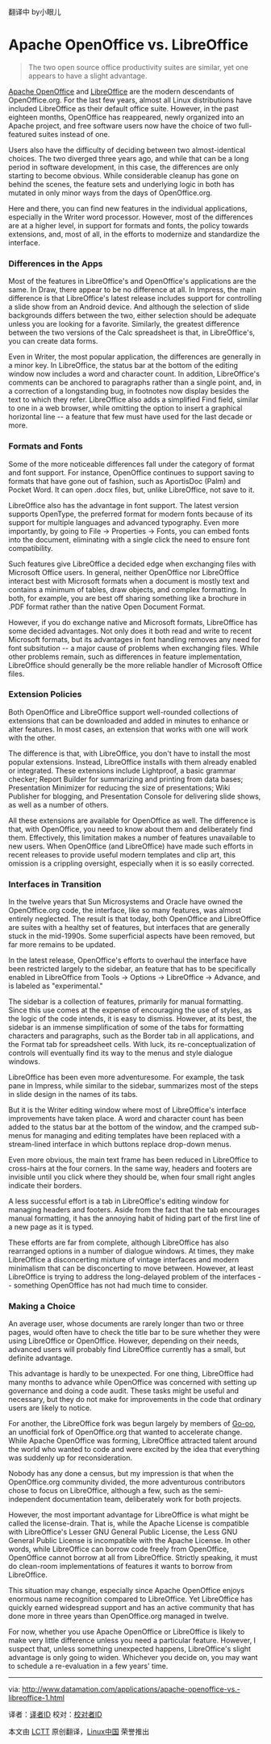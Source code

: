 翻译中 by小眼儿

Apache OpenOffice vs. LibreOffice
================================================================================
> The two open source office productivity suites are similar, yet one appears to have a slight advantage.

[Apache OpenOffice][1] and [LibreOffice][2] are the modern descendants of OpenOffice.org. For the last few years, almost all Linux distributions have included LibreOffice as their default office suite. However, in the past eighteen months, OpenOffice has reappeared, newly organized into an Apache project, and free software users now have the choice of two full-featured suites instead of one.

Users also have the difficulty of deciding between two almost-identical choices. The two diverged three years ago, and while that can be a long period in software development, in this case, the differences are only starting to become obvious. While considerable cleanup has gone on behind the scenes, the feature sets and underlying logic in both has mutated in only minor ways from the days of OpenOffice.org.

Here and there, you can find new features in the individual applications, especially in the Writer word processor. However, most of the differences are at a higher level, in support for formats and fonts, the policy towards extensions, and, most of all, in the efforts to modernize and standardize the interface.

### Differences in the Apps ###

Most of the features in LibreOffice's and OpenOffice's applications are the same. In Draw, there appear to be no difference at all. In Impress, the main difference is that LibreOffice's latest release includes support for controlling a slide show from an Android device. And although the selection of slide backgrounds differs between the two, either selection should be adequate unless you are looking for a favorite. Similarly, the greatest difference between the two versions of the Calc spreadsheet is that, in LibreOffice's, you can create data forms.

Even in Writer, the most popular application, the differences are generally in a minor key. In LibreOffice, the status bar at the bottom of the editing window now includes a word and character count. In addition, LibreOffice's comments can be anchored to paragraphs rather than a single point, and, in a correction of a longstanding bug, in footnotes now display besides the text to which they refer. LibreOffice also adds a simplified Find field, similar to one in a web browser, while omitting the option to insert a graphical horizontal line -- a feature that few must have used for the last decade or more.

### Formats and Fonts ###

Some of the more noticeable differences fall under the category of format and font support. For instance, OpenOffice continues to support saving to formats that have gone out of fashion, such as AportisDoc (Palm) and Pocket Word. It can open .docx files, but, unlike LibreOffice, not save to it.

LibreOffice also has the advantage in font support. The latest version supports OpenType, the preferred format for modern fonts because of its support for multiple languages and advanced typography. Even more importantly, by going to File -> Properties -> Fonts, you can embed fonts into the document, eliminating with a single click the need to ensure font compatibility.

Such features give LibreOffice a decided edge when exchanging files with Microsoft Office users. In general, neither OpenOffice nor LibreOffice interact best with Microsoft formats when a document is mostly text and contains a minimum of tables, draw objects, and complex formatting. In both, for example, you are best off sharing something like a brochure in .PDF format rather than the native Open Document Format.

However, if you do exchange native and Microsoft formats, LibreOffice has some decided advantages. Not only does it both read and write to recent Microsoft formats, but its advantages in font handling removes any need for font subsitution -- a major cause of problems when exchanging files. While other problems remain, such as differences in feature implementation, LibreOffice should generally be the more reliable handler of Microsoft Office files.

### Extension Policies ###

Both OpenOffice and LibreOffice support well-rounded collections of extensions that can be downloaded and added in minutes to enhance or alter features. In most cases, an extension that works with one will work with the other.

The difference is that, with LibreOffice, you don't have to install the most popular extensions. Instead, LibreOffice installs with them already enabled or integrated. These extensions include Lightproof, a basic grammar checker; Report Builder for summarizing and printing from data bases; Presentation Minimizer for reducing the size of presentations; Wiki Publisher for blogging, and Presentation Console for delivering slide shows, as well as a number of others.

All these extensions are available for OpenOffice as well. The difference is that, with OpenOffice, you need to know about them and deliberately find them. Effectively, this limitation makes a number of features unavailable to new users. When OpenOffice (and LibreOffice) have made such efforts in recent releases to provide useful modern templates and clip art, this omission is a crippling oversight, especially when it is so easily corrected.

### Interfaces in Transition ###

In the twelve years that Sun Microsystems and Oracle have owned the OpenOffice.org code, the interface, like so many features, was almost entirely neglected. The result is that today, both OpenOffice and LibreOffice are suites with a healthy set of features, but interfaces that are generally stuck in the mid-1990s. Some superficial aspects have been removed, but far more remains to be updated.

In the latest release, OpenOffice's efforts to overhaul the interface have been restricted largely to the sidebar, an feature that has to be specifically enabled in LibreOffice from Tools -> Options -> LibreOffice -> Advance, and is labeled as "experimental."

The sidebar is a collection of features, primarily for manual formatting. Since this use comes at the expense of encouraging the use of styles, as the logic of the code intends, it is easy to dismiss. However, at its best, the sidebar is an immense simplification of some of the tabs for formatting characters and paragraphs, such as the Border tab in all applications, and the Format tab for spreadsheet cells. With luck, its re-conceptualization of controls will eventually find its way to the menus and style dialogue windows.

LibreOffice has been even more adventuresome. For example, the task pane in Impress, while similar to the sidebar, summarizes most of the steps in slide design in the names of its tabs.

But it is the Writer editing window where most of LibreOffice's interface improvements have taken place. A word and character count has been added to the status bar at the bottom of the window, and the cramped sub-menus for managing and editing templates have been replaced with a stream-lined interface in which buttons replace drop-down menus.

Even more obvious, the main text frame has been reduced in LibreOffice to cross-hairs at the four corners. In the same way, headers and footers are invisible until you click where they should be, when four small right angles indicate their borders.

A less successful effort is a tab in LibreOffice's editing window for managing headers and footers. Aside from the fact that the tab encourages manual formatting, it has the annoying habit of hiding part of the first line of a new page as it is typed.

These efforts are far from complete, although LibreOffice has also rearranged options in a number of dialogue windows. At times, they make LibreOffice a disconcerting mixture of vintage interfaces and modern minimalism that can be disconcerting to move between. However, at least LibreOffice is trying to address the long-delayed problem of the interfaces -- something OpenOffice has not had much time to consider.

### Making a Choice ###

An average user, whose documents are rarely longer than two or three pages, would often have to check the title bar to be sure whether they were using LibreOffice or OpenOffice. However, depending on their needs, advanced users will probably find LibreOffice currently has a small, but definite advantage.

This advantage is hardly to be unexpected. For one thing, LibreOffice had many months to advance while OpenOffice was concerned with setting up governance and doing a code audit. These tasks might be useful and necessary, but they do not make for improvements in the code that ordinary users are likely to notice.

For another, the LibreOffice fork was begun largely by members of [Go-oo][3], an unofficial fork of OpenOffice.org that wanted to accelerate change. While Apache OpenOffice was forming, LibreOffice attracted talent around the world who wanted to code and were excited by the idea that everything was suddenly up for reconsideration.

Nobody has any done a census, but my impression is that when the OpenOffice.org community divided, the more adventurous contributors chose to focus on LibreOffice, although a few, such as the semi-independent documentation team, deliberately work for both projects.

However, the most important advantage for LibreOffice is what might be called the license-drain. That is, while the Apache License is compatible with LibreOffice's Lesser GNU General Public License, the Less GNU General Public License is incompatible with the Apache License. In other words, while LibreOffice can borrow code freely from OpenOffice, OpenOffice cannot borrow at all from LibreOffice. Strictly speaking, it must do clean-room implementations of features it wants to borrow from LibreOffice.

This situation may change, especially since Apache OpenOffice enjoys enormous name recognition compared to LibreOffice. Yet LibreOffice has quickly earned widespread support and has an active community that has done more in three years than OpenOffice.org managed in twelve.

For now, whether you use Apache OpenOffice or LibreOffice is likely to make very little difference unless you need a particular feature. However, I suspect that, unless something unexpected happens, LibreOffice's slight advantage is only going to widen. Whichever you decide on, you may want to schedule a re-evaluation in a few years' time.

--------------------------------------------------------------------------------

via: http://www.datamation.com/applications/apache-openoffice-vs.-libreoffice-1.html

译者：[译者ID](https://github.com/译者ID) 校对：[校对者ID](https://github.com/校对者ID)

本文由 [LCTT](https://github.com/LCTT/TranslateProject) 原创翻译，[Linux中国](http://linux.cn/) 荣誉推出

[1]:http://www.openoffice.org/
[2]:http://www.libreoffice.org/
[3]:https://en.wikipedia.org/wiki/Go-oo
